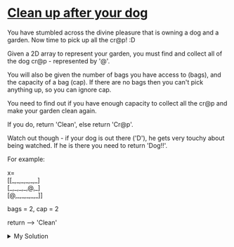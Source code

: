 # [Clean up after your dog](https://www.codewars.com/kata/57faa6ff9610ce181b000028)

You have stumbled across the divine pleasure that is owning a dog and a garden. Now time to pick up all the cr@p! :D

Given a 2D array to represent your garden, you must find and collect all of the dog cr@p - represented by '@'.

You will also be given the number of bags you have access to (bags), and the capacity of a bag (cap). If there are no bags then you can't pick anything up, so you can ignore cap.

You need to find out if you have enough capacity to collect all the cr@p and make your garden clean again.

If you do, return 'Clean', else return 'Cr@p'.

Watch out though - if your dog is out there ('D'), he gets very touchy about being watched. If he is there you need to return 'Dog!!'.

For example:

x=  
\[\[\_,\_,\_,\_,\_,\_\]  
\[\_,\_,\_,\_,@,\_\]  
\[@,\_,\_,\_,\_,\_\]\]

bags = 2, cap = 2

return --> 'Clean'

<details><summary>My Solution</summary>

```js
function crap(x, bags, cap) {
  s = x.flat()
  if (s.includes('D')) return 'Dog!!'
  else return s.filter(el => el === '@').length > bags * cap ? 'Cr@p' : 'Clean'
}
```

</details>
